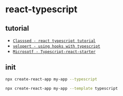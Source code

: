 # react-typescript

## tutorial

- [`Classsed - react typescript tutorial`](https://www.youtube.com/watch?v=0_C2X1yRRac)
- [`velopert - using hooks with typescript`](https://velog.io/@velopert/using-hooks-with-typescript)
- [`Microsotf - Typescript-react-starter`](https://github.com/Microsoft/TypeScript-React-Starter#typescript-react-starter)

## init

```sh
npx create-react-app my-app --typescript

npx create-react-app my-app --template typescript
```
